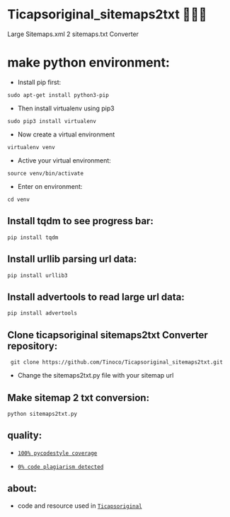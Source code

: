 # Ticapsoriginal_sitemaps2txt 🤦🏽‍♂️
Large Sitemaps.xml 2 sitemaps.txt Converter

# make python environment:
* Install pip first:
<pre><code>sudo apt-get install python3-pip
</code></pre>
* Then install virtualenv using pip3
<pre><code>sudo pip3 install virtualenv 
</code></pre>
* Now create a virtual environment
<pre><code>virtualenv venv
</code></pre>
* Active your virtual environment:
<pre><code>source venv/bin/activate
</code></pre>
* Enter on environment:
<pre><code>cd venv
</code></pre>

## Install tqdm to see progress bar: 
<pre><code>pip install tqdm
</code></pre>

## Install urllib parsing url data: 
<pre><code>pip install urllib3
</code></pre>

## Install advertools to read large url data: 
<pre><code>pip install advertools
</code></pre>

## Clone ticapsoriginal sitemaps2txt Converter repository:
<pre><code> git clone https://github.com/Tinoco/Ticapsoriginal_sitemaps2txt.git
</code></pre>

* Change the sitemaps2txt.py file with your sitemap url 

## Make sitemap 2 txt conversion:
<pre><code>python sitemaps2txt.py
</code></pre>

## quality:
* [`100% pycodestyle coverage`](https://pypi.org/project/pycodestyle/)

* [`0% code plagiarism detected`](https://github.com/blingenf/copydetect)

## about:
* code and resource used in [`Ticapsoriginal`](https://ticapsoriginal.com)

